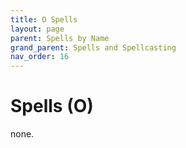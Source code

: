 ```yaml
---
title: O Spells
layout: page
parent: Spells by Name
grand_parent: Spells and Spellcasting
nav_order: 16
---
```


# Spells (O)

none.
